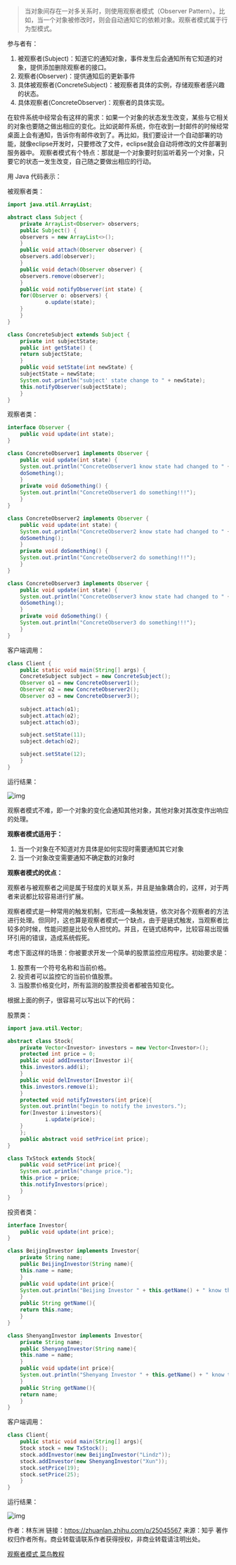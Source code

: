 > 当对象间存在一对多关系时，则使用观察者模式（Observer Pattern）。比如，当一个对象被修改时，则会自动通知它的依赖对象。观察者模式属于行为型模式。

参与者有：

1. 被观察者(Subject)：知道它的通知对象，事件发生后会通知所有它知道的对象，提供添加删除观察者的接口。
2. 观察者(Observer)：提供通知后的更新事件
3. 具体被观察者(ConcreteSubject)：被观察者具体的实例，存储观察者感兴趣的状态。
4. 具体观察者(ConcreteObserver)：观察者的具体实现。

在软件系统中经常会有这样的需求：如果一个对象的状态发生改变，某些与它相关的对象也要随之做出相应的变化。比如说邮件系统，你在收到一封邮件的时候经常桌面上会有通知，告诉你有邮件收到了。再比如，我们要设计一个自动部署的功能，就像eclipse开发时，只要修改了文件，eclipse就会自动将修改的文件部署到服务器中。
观察者模式有个特点：那就是一个对象要时刻监听着另一个对象，只要它的状态一发生改变，自己随之要做出相应的行动。

用 Java 代码表示：

被观察者类：

```java
import java.util.ArrayList;

abstract class Subject {
    private ArrayList<Observer> observers;
    public Subject() {
	observers = new ArrayList<>();
    }
    public void attach(Observer observer) {
 	observers.add(observer);
    }
    public void detach(Observer observer) {
	observers.remove(observer);
    }
    public void notifyObserver(int state) {
	for(Observer o: observers) {
            o.update(state);
	}
    }
}

class ConcreteSubject extends Subject {
    private int subjectState;
    public int getState() {
	return subjectState;
    }
    public void setState(int newState) {
	subjectState = newState;
	System.out.println("subject' state change to " + newState);
	this.notifyObserver(subjectState);
    }
}
```

观察者类：

```java
interface Observer {
    public void update(int state);
}

class ConcreteObserver1 implements Observer {
    public void update(int state) {
	System.out.println("ConcreteObserver1 know state had changed to " + state);
	doSomething();
    }	
    private void doSomething() {
	System.out.println("ConcreteObserver1 do something!!!");
    }
}

class ConcreteObserver2 implements Observer {
    public void update(int state) {
	System.out.println("ConcreteObserver2 know state had changed to " + state);
	doSomething();
    }	
    private void doSomething() {
	System.out.println("ConcreteObserver2 do something!!!");
    }
}

class ConcreteObserver3 implements Observer {
    public void update(int state) {
	System.out.println("ConcreteObserver3 know state had changed to " + state);
	doSomething();
    }	
    private void doSomething() {
	System.out.println("ConcreteObserver3 do something!!!");
    }
}
```

客户端调用：

```java
class Client {
    public static void main(String[] args) {
	ConcreteSubject subject = new ConcreteSubject();	
	Observer o1 = new ConcreteObserver1();
	Observer o2 = new ConcreteObserver2();
	Observer o3 = new ConcreteObserver3();
		
	subject.attach(o1);
	subject.attach(o2);
	subject.attach(o3);

	subject.setState(11);
	subject.detach(o2);

	subject.setState(12);
    }
}
```

运行结果：



![img](https://pic2.zhimg.com/v2-33f9c4255ae23f4b8fe8fadd3155bcc5_b.png)

观察者模式不难，即一个对象的变化会通知其他对象，其他对象对其改变作出响应的处理。



**观察者模式适用于：**

1. 当一个对象在不知道对方具体是如何实现时需要通知其它对象
2. 当一个对象改变需要通知不确定数的对象时

**观察者模式的优点：**



观察者与被观察者之间是属于轻度的关联关系，并且是抽象耦合的，这样，对于两者来说都比较容易进行扩展。

观察者模式是一种常用的触发机制，它形成一条触发链，依次对各个观察者的方法进行处理。但同时，这也算是观察者模式一个缺点，由于是链式触发，当观察者比较多的时候，性能问题是比较令人担忧的。并且，在链式结构中，比较容易出现循环引用的错误，造成系统假死。

考虑下面这样的场景：你被要求开发一个简单的股票监控应用程序。初始要求是：



1. 股票有一个符号名称和当前价格。 
2. 投资者可以监控它的当前价值股票。
3. 当股票价格变化时，所有监测的股票投资者都被告知变化。

根据上面的例子，很容易可以写出以下的代码：

股票类：

```java
import java.util.Vector;

abstract class Stock{
    private Vector<Investor> investors = new Vector<Investor>();
    protected int price = 0;
    public void addInvestor(Investor i){
  	this.investors.add(i);
    }
    public void delInvestor(Investor i){
	this.investors.remove(i);
    }
    protected void notifyInvestors(int price){
	System.out.println("begin to notify the investors.");
	for(Investor i:investors){
            i.update(price);
	}
    };
    public abstract void setPrice(int price);
}

class TxStock extends Stock{
    public void setPrice(int price){
	System.out.println("change price.");
	this.price = price;
	this.notifyInvestors(price);
    }
}
```

投资者类：

```java
interface Investor{
    public void update(int price);
}

class BeijingInvestor implements Investor{
    private String name;
    public BeijingInvestor(String name){
	this.name = name;
    }
    public void update(int price){
	System.out.println("Beijing Investor " + this.getName() + " know the stock change to " + price);
    }
    public String getName(){
 	return this.name;
    }
}

class ShenyangInvestor implements Investor{
    private String name;
    public ShenyangInvestor(String name){
	this.name = name;
    }
    public void update(int price){
	System.out.println("Shenyang Investor " + this.getName() + " know the stock change to " + price);
    }
    public String getName(){
	return name;
    }
}
```

客户端调用：

```java
class Client{
    public static void main(String[] args){
	Stock stock = new TxStock();
	stock.addInvestor(new BeijingInvestor("Lindz"));
	stock.addInvestor(new ShenyangInvestor("Xun"));
	stock.setPrice(19);
	stock.setPrice(25);
    }
}
```

运行结果：

![img](https://pic1.zhimg.com/v2-7e563797a2f71a6b0f758ed4cb72e6f8_b.png)

作者：林东洲
链接：https://zhuanlan.zhihu.com/p/25045567
来源：知乎
著作权归作者所有。商业转载请联系作者获得授权，非商业转载请注明出处。

[观察者模式  菜鸟教程](https://www.runoob.com/design-pattern/observer-pattern.html)
